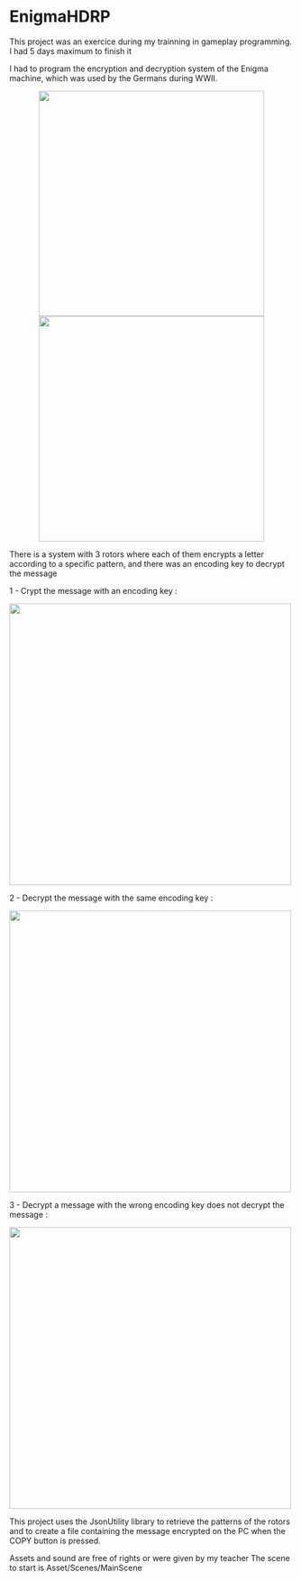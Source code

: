 # EnigmaHDRP

This project was an exercice during my trainning in gameplay programming.
I had 5 days maximum to finish it

I had to program the encryption and decryption system of the Enigma machine, which was used by the Germans during WWII.

<p align="center">
  <img src="https://user-images.githubusercontent.com/49199773/145694333-0b497f10-c507-4f22-ad42-d600c15077b9.png" width="400">
  <img src="https://user-images.githubusercontent.com/49199773/145694351-c750d37c-d2df-427c-9144-48b08ebdb4d2.png" width="400">
</p>

There is a system with 3 rotors where each of them encrypts a letter according to a specific pattern, and there was an encoding key to decrypt the message

1 - Crypt the message with an encoding key : 
<p align="left">
  <img src="https://user-images.githubusercontent.com/49199773/145694374-7ee9d590-40bc-4ecc-ad06-c1418b2326ca.png" width="500">
</p>

2 - Decrypt the message with the same encoding key :
<p align="left">
  <img src="https://user-images.githubusercontent.com/49199773/145694368-a89bc056-2c85-4d45-ba47-a033a4787eb2.png" width="500">
</p>

3 - Decrypt a message with the wrong encoding key does not decrypt the message : 
<p align="left">
  <img src="https://user-images.githubusercontent.com/49199773/145694386-2ace23be-6c3f-4752-8e87-8229c32f08f3.png" width="500">
</p>

This project uses the JsonUtility library to retrieve the patterns of the rotors and to create a file containing the message encrypted on the PC when the COPY button is pressed.

Assets and sound are free of rights or were given by my teacher
The scene to start is Asset/Scenes/MainScene
